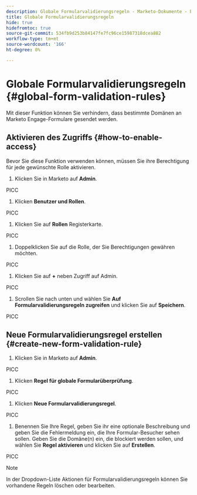 ```yaml
---
description: Globale Formularvalidierungsregeln - Marketo-Dokumente - Produktdokumentation
title: Globale Formularvalidierungsregeln
hide: true
hidefromtoc: true
source-git-commit: 534fb9d253b84147fe7fc96ce15987318dcea882
workflow-type: tm+mt
source-wordcount: '166'
ht-degree: 0%

---
```


# Globale Formularvalidierungsregeln {#global-form-validation-rules}

Mit dieser Funktion können Sie verhindern, dass bestimmte Domänen an Marketo Engage-Formulare gesendet werden.

## Aktivieren des Zugriffs {#how-to-enable-access}

Bevor Sie diese Funktion verwenden können, müssen Sie ihre Berechtigung für jede gewünschte Rolle aktivieren.

1. Klicken Sie in Marketo auf **Admin**.

PICC

1. Klicken **Benutzer und Rollen**.

PICC

1. Klicken Sie auf **Rollen** Registerkarte.

PICC

1. Doppelklicken Sie auf die Rolle, der Sie Berechtigungen gewähren möchten.

PICC

1. Klicken Sie auf **+** neben Zugriff auf Admin.

PICC

1. Scrollen Sie nach unten und wählen Sie **Auf Formularvalidierungsregeln zugreifen** und klicken Sie auf **Speichern**.

PICC

## Neue Formularvalidierungsregel erstellen {#create-new-form-validation-rule}

1. Klicken Sie in Marketo auf **Admin**.

PICC

1. Klicken **Regel für globale Formularüberprüfung**.

PICC

1. Klicken **Neue Formularvalidierungsregel**.

PICC

1. Benennen Sie Ihre Regel, geben Sie ihr eine optionale Beschreibung und geben Sie die Fehlermeldung ein, die Ihre Formular-Besucher sehen sollen. Geben Sie die Domäne(n) ein, die blockiert werden sollen, und wählen Sie **Regel aktivieren** und klicken Sie auf **Erstellen**.

PICC

>[!NOTE]
>
>In der Dropdown-Liste Aktionen für Formularvalidierungsregeln können Sie vorhandene Regeln löschen oder bearbeiten.

